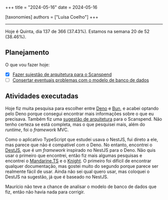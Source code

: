 +++
title = "2024-05-16"
date = 2024-05-16

[taxonomies]
authors = ["Luísa Coelho"]
+++

---

Hoje é Quinta, dia 137 de 366 (37.43%). Estamos na semana 20 de 52 (38.46%).

## Planejamento

O que vou fazer hoje:

- [x] [Fazer sujestão de arquitetura para o Scanspend](https://github.com/OmnicodeSolutions/scanspend/issues/3)
- [ ] [Consertar eventuais problemas com o modelo de banco de dados](https://github.com/OmnicodeSolutions/scanspend/issues/1)

## Atividades executadas

Hoje fiz muita pesquisa para escolher entre [Deno](https://deno.com/) e [Bun](https://bun.sh/), e acabei optando pelo Deno porque consegui encontrar mais informações sobre o que eu precisava. Também fiz uma [sugestão de arquitetura](https://github.com/OmnicodeSolutions/scanspend/blob/011679445a2c0b584ef52e095bd91870421c0829/docs/typescriptApp.md?plain=1#L69) para o Scanspend. Não tenho certeza se está completa, mas o que pesquisei mais, além do _runtime_, foi o _framework_ MVC.

Como o aplicativo TypeScript que estudei usava o NestJS, fui direto a ele, mas parece que não é compatível com o Deno. No entanto, encontrei o [DestJS](https://deno.land/x/destjs@v0.2.0), que é um _framework_ inspirado no NestJS para o Deno. Não quis usar o primeiro que encontrei, então fiz mais algumas pesquisas e encontrei o [Mandarine.TS](https://deno.land/x/mandarinets@v2.3.2) e o [Knight](https://deno.land/x/knight@2.3.0). O primeiro foi difícil de encontrar qualquer documentação, mas gostei muito do segundo porque parece ser realmente fácil de usar. Ainda não sei qual quero usar, mas coloquei o DestJS na sugestão, já que é baseado no NestJS.

Maurício não teve a chance de analisar o modelo de banco de dados que fiz, então não havia nada para corrigir.
